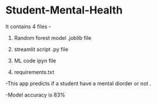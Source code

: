 # Student-Mental-Health

It contains 4 files - 

1) Random forest model .joblib file
   
2) streamlit script .py file

3) ML code ipyn file
4) requirements.txt


-This app predicts if a student have a mental diorder or not . 

-Model accuracy is 83%
